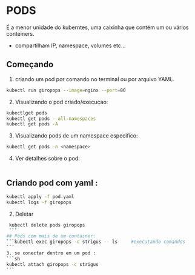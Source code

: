 # PODS
É  a menor unidade do kuberntes, uma caixinha que contém um ou vários conteiners.
- compartilham IP, namespace, volumes etc...

## Começando
1. criando um pod por comando no terminal ou por arquivo YAML.
```sh
kubectl run giropops --image=nginx --port=80
```
2. Visualizando o pod criado/execucao:
```sh
kubectlget pods
kubectl get pods --all-namespaces
kubectl get pods -A
```
3. Visualizando pods de um namespace especifico:
```sh
kubectl get pods -n <namespace>
```
4. Ver detalhes sobre o pod:
```kubectl describe pods giropops
```
## Criando pod com yaml :
```sh
kubectl apply -f pod.yaml
kubectl logs -f giropops
 ```
2. Deletar
````sh
 kubectl delete pods giropops
 ```
## Pods com mais de um container:
```kubectl exec giropops -c strigus -- ls     #executando comandos      
```
3. se conectar dentro em um pod :
```sh
kubectl attach giropops -c strigus
```
